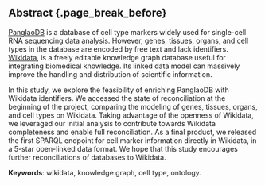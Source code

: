 ## Abstract {.page_break_before}

[PanglaoDB](https://panglaodb.se/index.html) is a database of cell type markers widely used for single-cell RNA sequencing data analysis. 
However, genes, tissues, organs, and cell types in the database are encoded by free text and lack identifiers. 
[Wikidata](https://www.wikidata.org/wiki/Wikidata:Main_Page), is a freely editable knowledge graph database useful for integrating biomedical knowledge. 
Its linked data model can massively improve the handling and distribution of scientific information. 

In this study, we explore the feasibility of enriching PanglaoDB with Wikidata identifiers. 
We accessed the state of reconciliation at the beginning of the project, comparing the modeling of genes, tissues, organs, and cell types on Wikidata. 
Taking advantage of the openness of Wikidata, we leveraged our initial analysis to contribute towards Wikidata completeness and enable full reconciliation. 
As a final product, we released the first SPARQL endpoint for cell marker information directly in Wikidata, in a 5-star open-linked data format. 
We hope that this study encourages further reconciliations of databases to Wikidata. 


**Keywords**: wikidata, knowledge graph, cell type, ontology.
